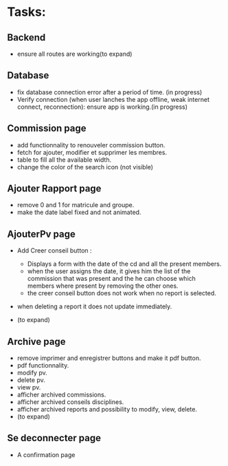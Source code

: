 # Tasks:

## Backend

- ensure all routes are working(to expand)

## Database

- fix database connection error after a period of time. (in progress)
- Verify connection (when user lanches the app offline, weak internet connect, reconnection): ensure app is working.(in progress)

## Commission page

- add functionnality to renouveler commission button.
- fetch for ajouter, modifier et supprimer les membres.
- table to fill all the available width.
- change the color of the search icon (not visible)

## Ajouter Rapport page

- remove 0 and 1 for matricule and groupe.
- make the date label fixed and not animated.

## AjouterPv page

- Add Creer conseil button :

  - Displays a form with the date of the cd and all the present members.
  - when the user assigns the date, it gives him the list of the commission that was present and the he can choose which members where present
    by removing the other ones.
  - the creer conseil button does not work when no report is selected.

- when deleting a report it does not update immediately.
- (to expand)

## Archive page

- remove imprimer and enregistrer buttons and make it pdf button.
- pdf functionnality.
- modify pv.
- delete pv.
- view pv.
- afficher archived commissions.
- afficher archived conseils disciplines.
- afficher archived reports and possibility to modify, view, delete.
- (to expand)

## Se deconnecter page

- A confirmation page
